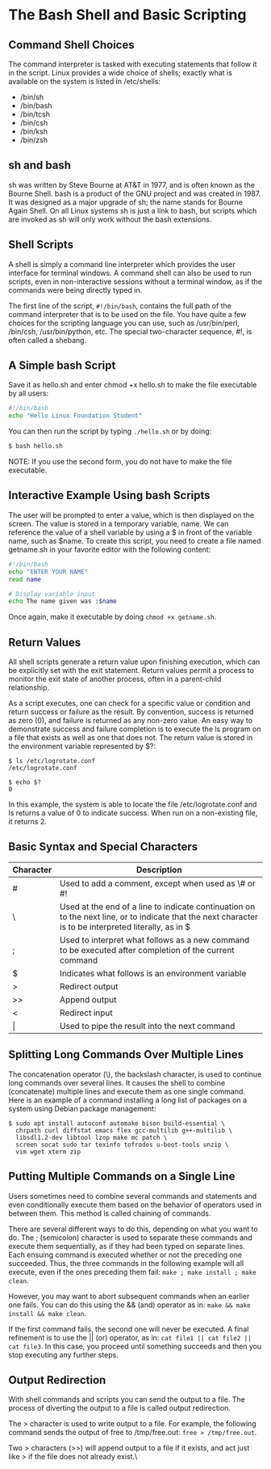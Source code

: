 # The Bash Shell and Basic Scripting

## Command Shell Choices
The command interpreter is tasked with executing statements that follow it in the script. Linux provides a wide choice of shells; exactly what is available on the system is listed in /etc/shells:
- /bin/sh
- /bin/bash
- /bin/tcsh
- /bin/csh
- /bin/ksh
- /bin/zsh

## sh and bash
sh was written by Steve Bourne at AT&T in 1977, and is often known as the Bourne Shell. bash is a product of the GNU project and was created in 1987. It was designed as a major upgrade of sh; the name stands for Bourne Again Shell. On all Linux systems sh is just a link to bash, but scripts which are invoked as sh will only work without the bash extensions. 

## Shell Scripts
A shell is simply a command line interpreter which provides the user interface for terminal windows. A command shell can also be used to run scripts, even in non-interactive sessions without a terminal window, as if the commands were being directly typed in.

The first line of the script, `#!/bin/bash`, contains the full path of the command interpreter that is to be used on the file. You have quite a few choices for the scripting language you can use, such as /usr/bin/perl, /bin/csh, /usr/bin/python, etc. The special two-character sequence, #!, is often called a shebang.

## A Simple bash Script
Save it as hello.sh and enter chmod +x hello.sh to make the file executable by all users:

```bash
#!/bin/bash
echo "Hello Linux Foundation Student"
```

You can then run the script by typing `./hello.sh` or by doing:

```bash
$ bash hello.sh
```

NOTE: If you use the second form, you do not have to make the file executable.

## Interactive Example Using bash Scripts
The user will be prompted to enter a value, which is then displayed on the screen. The value is stored in a temporary variable, name. We can reference the value of a shell variable by using a $ in front of the variable name, such as $name. To create this script, you need to create a file named getname.sh in your favorite editor with the following content:

```bash
#!/bin/bash
echo "ENTER YOUR NAME"
read name

# Display variable input
echo The name given was :$name
```

Once again, make it executable by doing `chmod +x getname.sh`.

## Return Values
All shell scripts generate a return value upon finishing execution, which can be explicitly set with the exit statement. Return values permit a process to monitor the exit state of another process, often in a parent-child relationship. 

As a script executes, one can check for a specific value or condition and return success or failure as the result. By convention, success is returned as zero (0), and failure is returned as any non-zero value. An easy way to demonstrate success and failure completion is to execute the ls program on a file that exists as well as one that does not. The return value is stored in the environment variable represented by $?:

```
$ ls /etc/logrotate.conf
/etc/logrotate.conf

$ echo $?
0
```

In this example, the system is able to locate the file /etc/logrotate.conf and ls returns a value of 0 to indicate success. When run on a non-existing file, it returns 2.

## Basic Syntax and Special Characters
| Character | Description |
| - | - |
| # | Used to add a comment, except when used as \\# or #! |
| \ | Used at the end of a line to indicate continuation on to the next line, or to indicate that the next character is to be interpreted literally, as in \$ |
| ; | Used to interpret what follows as a new command to be executed after completion of the current command |
| $ | Indicates what follows is an environment variable |
| > | Redirect output |
| >> | Append output |
| < | Redirect input |
| \| | Used to pipe the result into the next command |

## Splitting Long Commands Over Multiple Lines
The concatenation operator (\\), the backslash character, is used to continue long commands over several lines. It causes the shell to combine (concatenate) multiple lines and execute them as one single command. Here is an example of a command installing a long list of packages on a system using Debian package management:

```
$ sudo apt install autoconf automake bison build-essential \
  chrpath curl diffstat emacs flex gcc-multilib g++-multilib \ 
  libsdl1.2-dev libtool lzop make mc patch \
  screen socat sudo tar texinfo tofrodos u-boot-tools unzip \
  vim wget xterm zip
```

## Putting Multiple Commands on a Single Line
Users sometimes need to combine several commands and statements and even conditionally execute them based on the behavior of operators used in between them. This method is called chaining of commands.

There are several different ways to do this, depending on what you want to do. The ; (semicolon) character is used to separate these commands and execute them sequentially, as if they had been typed on separate lines. Each ensuing command is executed whether or not the preceding one succeeded. Thus, the three commands in the following example will all execute, even if the ones preceding them fail: `make ; make install ; make clean`.

However, you may want to abort subsequent commands when an earlier one fails. You can do this using the && (and) operator as in: `make && make install && make clean`.

If the first command fails, the second one will never be executed. A final refinement is to use the || (or) operator, as in: `cat file1 || cat file2 || cat file3`. In this case, you proceed until something succeeds and then you stop executing any further steps.

## Output Redirection
With shell commands and scripts you can send the output to a file. The process of diverting the output to a file is called output redirection. 

The > character is used to write output to a file. For example, the following command sends the output of free to /tmp/free.out: `free > /tmp/free.out`.

Two > characters (>>) will append output to a file if it exists, and act just like > if the file does not already exist.\


